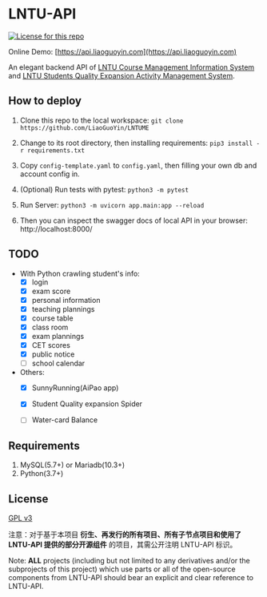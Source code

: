 # LNTU-API
[<img src=https://img.shields.io/github/license/LiaoGuoYin/LNTU-API alt="License for this repo">](LICENSE)

Online Demo: [https://api.liaoguoyin.com](https://api.liaoguoyin.com)

An elegant backend API of [LNTU Course Management Information System](http://202.199.224.119:8080/eams/loginExt.action) and [LNTU Students Quality Expansion Activity Management System](http://202.199.224.19:8080/).


## How to deploy

1. Clone this repo to the local workspace: `git clone https://github.com/LiaoGuoYin/LNTUME`

2. Change to its root directory, then installing requirements: `pip3 install -r requirements.txt`

3. Copy `config-template.yaml` to `config.yaml`, then filling your own db and account config in.

4. (Optional) Run tests with pytest: `python3 -m pytest`

5. Run Server: `python3 -m uvicorn app.main:app --reload`

6. Then you can inspect the swagger docs of local API in your browser: http://localhost:8000/

   


## TODO
- With Python crawling student's info:
    - [x] login
    - [x] exam score
    - [x] personal information
    - [x] teaching plannings
    - [x] course table
    - [x] class room
    - [x] exam plannings
    - [x] CET scores
    - [x] public notice
    - [ ] school calendar

- Others:
    - [x] SunnyRunning(AiPao app)
    - [x] Student Quality expansion Spider
    - [ ] Water-card Balance
    
      
  
## Requirements
  
1. MySQL(5.7+) or Mariadb(10.3+)
2. Python(3.7+)


## License
[GPL v3](LICENSE)

注意：对于基于本项目 **衍生、再发行的所有项目、所有子节点项目和使用了 LNTU-API 提供的部分开源组件**  的项目，其需公开注明 LNTU-API 标识。

Note: **ALL** projects (including but not limited to any derivatives and/or the subprojects of this project) which use parts or all of the open-source components from LNTU-API should bear an explicit and clear reference to LNTU-API.
